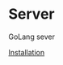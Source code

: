 # Server
GoLang sever

[Installation](https://levelup.gitconnected.com/building-api-with-the-beego-framework-ffb400da4a20)






